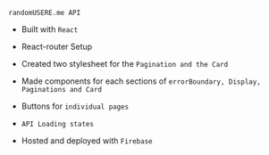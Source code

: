 `randomUSERE.me API` 

- Built with `React`

- React-router Setup

- Created two stylesheet for the `Pagination and the Card`

- Made components for each sections of `errorBoundary, Display, Paginations and Card`

- Buttons for `individual pages`

- `API Loading states`

- Hosted and deployed with `Firebase`
